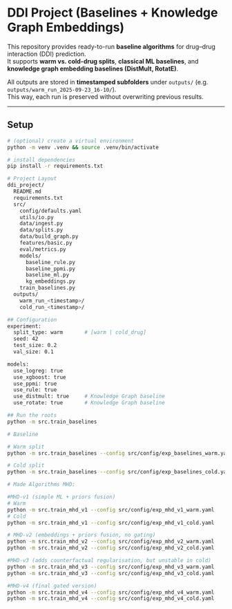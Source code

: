 # DDI Project (Baselines + Knowledge Graph Embeddings)

This repository provides ready-to-run **baseline algorithms** for drug–drug interaction (DDI) prediction.  
It supports **warm vs. cold-drug splits**, **classical ML baselines**, and **knowledge graph embedding baselines (DistMult, RotatE)**.

All outputs are stored in **timestamped subfolders** under `outputs/` (e.g. `outputs/warm_run_2025-09-23_16-10/`).  
This way, each run is preserved without overwriting previous results.

---

## Setup

```bash
# (optional) create a virtual environment
python -m venv .venv && source .venv/bin/activate

# install dependencies
pip install -r requirements.txt

# Project Layout
ddi_project/
  README.md
  requirements.txt
  src/
    config/defaults.yaml
    utils/io.py
    data/ingest.py
    data/splits.py
    data/build_graph.py
    features/basic.py
    eval/metrics.py
    models/
      baseline_rule.py
      baseline_ppmi.py
      baseline_ml.py
      kg_embeddings.py 
    train_baselines.py
  outputs/
    warm_run_<timestamp>/
    cold_run_<timestamp>/

## Configuration
experiment:
  split_type: warm       # [warm | cold_drug]
  seed: 42
  test_size: 0.2
  val_size: 0.1

models:
  use_logreg: true
  use_xgboost: true
  use_ppmi: true
  use_rule: true
  use_distmult: true     # Knowledge Graph baseline
  use_rotate: true       # Knowledge Graph baseline

## Run the roots
python -m src.train_baselines

# Baseline

# Warm split
python -m src.train_baselines --config src/config/exp_baselines_warm.yaml

# Cold split
python -m src.train_baselines --config src/config/exp_baselines_cold.yaml

# Made Algorithms MHD:

#MHD-v1 (simple ML + priors fusion)
# Warm
python -m src.train_mhd_v1 --config src/config/exp_mhd_v1_warm.yaml
# Cold
python -m src.train_mhd_v1 --config src/config/exp_mhd_v1_cold.yaml

# MHD-v2 (embeddings + priors fusion, no gating)
python -m src.train_mhd_v2 --config src/config/exp_mhd_v2_warm.yaml
python -m src.train_mhd_v2 --config src/config/exp_mhd_v2_cold.yaml

#MHD-v3 (adds counterfactual regularisation, but unstable in cold)
python -m src.train_mhd_v3 --config src/config/exp_mhd_v3_warm.yaml
python -m src.train_mhd_v3 --config src/config/exp_mhd_v3_cold.yaml

#MHD-v4 (final gated version)
python -m src.train_mhd_v4 --config src/config/exp_mhd_v4_warm.yaml
python -m src.train_mhd_v4 --config src/config/exp_mhd_v4_cold.yaml